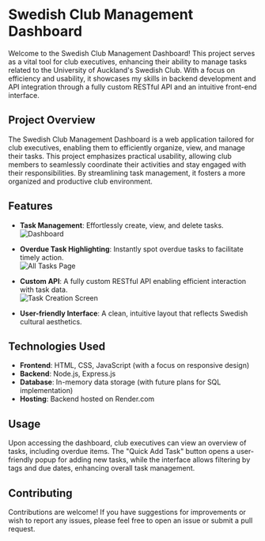 # Swedish Club Management Dashboard

Welcome to the Swedish Club Management Dashboard! This project serves as a vital tool for club executives, enhancing their ability to manage tasks related to the University of Auckland's Swedish Club. With a focus on efficiency and usability, it showcases my skills in backend development and API integration through a fully custom RESTful API and an intuitive front-end interface.

## Project Overview

The Swedish Club Management Dashboard is a web application tailored for club executives, enabling them to efficiently organize, view, and manage their tasks. This project emphasizes practical usability, allowing club members to seamlessly coordinate their activities and stay engaged with their responsibilities. By streamlining task management, it fosters a more organized and productive club environment.

## Features

- **Task Management**: Effortlessly create, view, and delete tasks.  
  ![Dashboard](path/to/dashboard-screenshot.png)

- **Overdue Task Highlighting**: Instantly spot overdue tasks to facilitate timely action.  
  ![All Tasks Page](path/to/all-tasks-screenshot.png)

- **Custom API**: A fully custom RESTful API enabling efficient interaction with task data.  
  ![Task Creation Screen](path/to/task-creation-screenshot.png)

- **User-friendly Interface**: A clean, intuitive layout that reflects Swedish cultural aesthetics.

## Technologies Used

- **Frontend**: HTML, CSS, JavaScript (with a focus on responsive design)
- **Backend**: Node.js, Express.js
- **Database**: In-memory data storage (with future plans for SQL implementation)
- **Hosting**: Backend hosted on Render.com

## Usage

Upon accessing the dashboard, club executives can view an overview of tasks, including overdue items. The "Quick Add Task" button opens a user-friendly popup for adding new tasks, while the interface allows filtering by tags and due dates, enhancing overall task management.

## Contributing

Contributions are welcome! If you have suggestions for improvements or wish to report any issues, please feel free to open an issue or submit a pull request.
